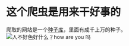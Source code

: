 # 这个爬虫是用来干好事的

爬取的网站是一个[种子库](http://www.sugarfh.vip)，里面有成千上万的种子。
<br />
![人不好色好什么？how are you 吗](https://c-ssl.duitang.com/uploads/item/202008/11/20200811005930_YcBch.jpeg)
